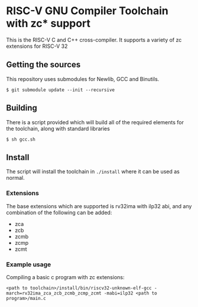 RISC-V GNU Compiler Toolchain with zc* support
==============================================

This is the RISC-V C and C++ cross-compiler. It supports a variety of zc extensions for RISC-V 32

## Getting the sources

This repository uses submodules for Newlib, GCC and Binutils. 

    $ git submodule update --init --recursive

## Building

There is a script provided which will build all of the required elements for the toolchain, along with standard libraries

    $ sh gcc.sh

## Install

The script will install the toolchain in `./install` where it can be used as normal. 

### Extensions

The base extensions which are supported is rv32ima with ilp32 abi, and any combination of the following can be added:
* zca
* zcb
* zcmb
* zcmp
* zcmt

### Example usage

Compiling a basic c program with zc extensions:

```
<path to toolchain>/install/bin/riscv32-unknown-elf-gcc -march=rv32ima_zca_zcb_zcmb_zcmp_zcmt -mabi=ilp32 <path to program>/main.c
```
